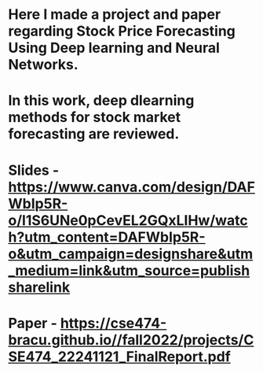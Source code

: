 # Here I made a project and paper regarding Stock Price Forecasting Using Deep learning and Neural Networks. 
# In this work, deep dlearning methods for stock market forecasting are reviewed. 
# Slides - https://www.canva.com/design/DAFWbIp5R-o/l1S6UNe0pCevEL2GQxLIHw/watch?utm_content=DAFWbIp5R-o&utm_campaign=designshare&utm_medium=link&utm_source=publishsharelink
# Paper - https://cse474-bracu.github.io//fall2022/projects/CSE474_22241121_FinalReport.pdf
